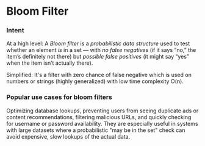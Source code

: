 # Bloom Filter 
### Intent
At a high level:
A <em>Bloom filter</em> is a <em>probabilistic data structure</em> used to test whether an element <em>is</em> in a set — with <em>no false negatives</em> (if it says “no,” the item’s definitely not there) but <em>possible false positives</em> (it might say “yes” when the item isn’t actually there).

Simplified: It's a filter with zero chance of false negative which is used on numbers or strings (highly generalized) with low time complexity O(n).

### Popular use cases for bloom filters
Optimizing database lookups, preventing users from seeing duplicate ads or content recommendations, filtering malicious URLs, and quickly checking for username or password availability. They are especially useful in systems with large datasets where a probabilistic "may be in the set" check can avoid expensive, slow lookups of the actual data. 
